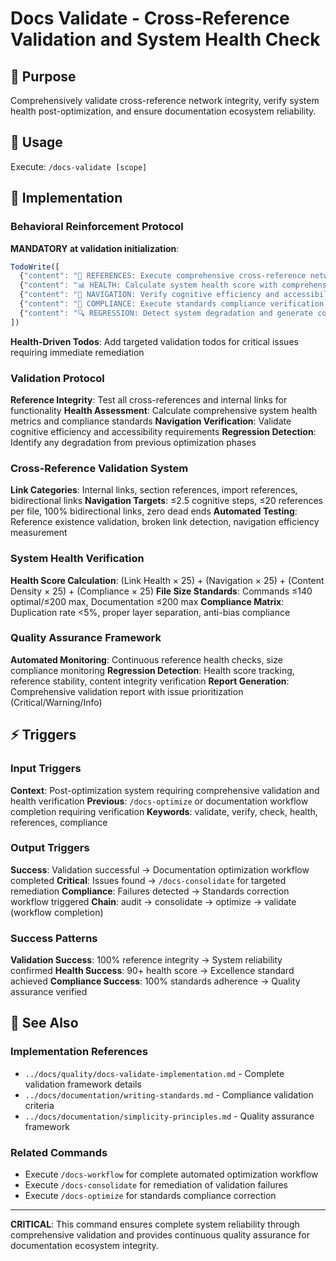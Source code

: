 # Docs Validate - Cross-Reference Validation and System Health Check

## 🎯 Purpose
Comprehensively validate cross-reference network integrity, verify system health post-optimization, and ensure documentation ecosystem reliability.

## 🚀 Usage
Execute: `/docs-validate [scope]`

## 🔧 Implementation

### Behavioral Reinforcement Protocol
**MANDATORY at validation initialization**:

```javascript
TodoWrite([
  {"content": "🔗 REFERENCES: Execute comprehensive cross-reference network integrity testing", "status": "pending", "priority": "high", "id": "validate-references-1"},
  {"content": "📊 HEALTH: Calculate system health score with comprehensive metrics analysis", "status": "pending", "priority": "high", "id": "validate-health-1"},
  {"content": "🧭 NAVIGATION: Verify cognitive efficiency and accessibility requirements", "status": "pending", "priority": "high", "id": "validate-navigation-1"},
  {"content": "📏 COMPLIANCE: Execute standards compliance verification and size validation", "status": "pending", "priority": "medium", "id": "validate-compliance-1"},
  {"content": "🔍 REGRESSION: Detect system degradation and generate comprehensive report", "status": "pending", "priority": "medium", "id": "validate-regression-1"}
])
```

**Health-Driven Todos**: Add targeted validation todos for critical issues requiring immediate remediation

### Validation Protocol
**Reference Integrity**: Test all cross-references and internal links for functionality
**Health Assessment**: Calculate comprehensive system health metrics and compliance standards
**Navigation Verification**: Validate cognitive efficiency and accessibility requirements 
**Regression Detection**: Identify any degradation from previous optimization phases

### Cross-Reference Validation System
**Link Categories**: Internal links, section references, import references, bidirectional links
**Navigation Targets**: ≤2.5 cognitive steps, ≤20 references per file, 100% bidirectional links, zero dead ends
**Automated Testing**: Reference existence validation, broken link detection, navigation efficiency measurement

### System Health Verification
**Health Score Calculation**: (Link Health × 25) + (Navigation × 25) + (Content Density × 25) + (Compliance × 25)
**File Size Standards**: Commands ≤140 optimal/≤200 max, Documentation ≤200 max
**Compliance Matrix**: Duplication rate <5%, proper layer separation, anti-bias compliance

### Quality Assurance Framework  
**Automated Monitoring**: Continuous reference health checks, size compliance monitoring
**Regression Detection**: Health score tracking, reference stability, content integrity verification
**Report Generation**: Comprehensive validation report with issue prioritization (Critical/Warning/Info)

## ⚡ Triggers

### Input Triggers
**Context**: Post-optimization system requiring comprehensive validation and health verification
**Previous**: `/docs-optimize` or documentation workflow completion requiring verification
**Keywords**: validate, verify, check, health, references, compliance

### Output Triggers
**Success**: Validation successful → Documentation optimization workflow completed
**Critical**: Issues found → `/docs-consolidate` for targeted remediation
**Compliance**: Failures detected → Standards correction workflow triggered
**Chain**: audit → consolidate → optimize → validate (workflow completion)

### Success Patterns
**Validation Success**: 100% reference integrity → System reliability confirmed
**Health Success**: 90+ health score → Excellence standard achieved
**Compliance Success**: 100% standards adherence → Quality assurance verified

## 🔗 See Also

### Implementation References
- `../docs/quality/docs-validate-implementation.md` - Complete validation framework details
- `../docs/documentation/writing-standards.md` - Compliance validation criteria
- `../docs/documentation/simplicity-principles.md` - Quality assurance framework

### Related Commands
- Execute `/docs-workflow` for complete automated optimization workflow
- Execute `/docs-consolidate` for remediation of validation failures
- Execute `/docs-optimize` for standards compliance correction

---

**CRITICAL**: This command ensures complete system reliability through comprehensive validation and provides continuous quality assurance for documentation ecosystem integrity.
